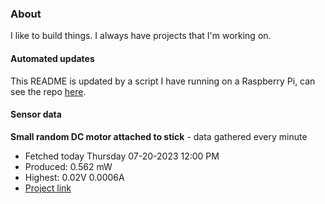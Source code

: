### About
I like to build things. I always have projects that I'm working on.

#### Automated updates
This README is updated by a script I have running on a Raspberry Pi, can see the repo [here](https://github.com/jdc-cunningham/raspi-git-repo-updater).

#### Sensor data


**Small random DC motor attached to stick** - data gathered every minute
- Fetched today Thursday 07-20-2023 12:00 PM
- Produced: 0.562 mW
- Highest: 0.02V 0.0006A
- [Project link](https://github.com/jdc-cunningham/turbine-raspi)